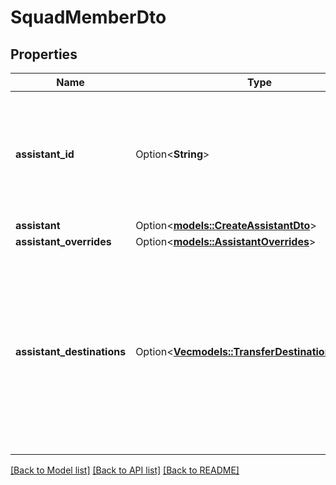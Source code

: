 # SquadMemberDto

## Properties

Name | Type | Description | Notes
------------ | ------------- | ------------- | -------------
**assistant_id** | Option<**String**> | This is the assistant that will be used for the call. To use a transient assistant, use `assistant` instead. | [optional]
**assistant** | Option<[**models::CreateAssistantDto**](CreateAssistantDto.md)> |  | [optional]
**assistant_overrides** | Option<[**models::AssistantOverrides**](AssistantOverrides.md)> |  | [optional]
**assistant_destinations** | Option<[**Vec<models::TransferDestinationAssistant>**](TransferDestinationAssistant.md)> | These are the others assistants that this assistant can transfer to.  If the assistant already has transfer call tool, these destinations are just appended to existing ones. | [optional]

[[Back to Model list]](../README.md#documentation-for-models) [[Back to API list]](../README.md#documentation-for-api-endpoints) [[Back to README]](../README.md)



